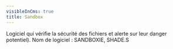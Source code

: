 ```yaml
---
visibleInCms: true
title: Sandbox
---
```

<!--StartFragment-->

Logiciel qui vérifie la sécurité des fichiers et alerte sur leur danger potentiel). Nom de logiciel : SANDBOXIE, SHADE.S

<!--EndFragment-->